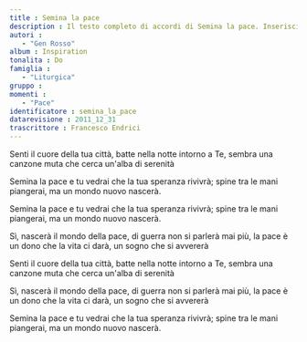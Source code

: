 ```yaml
--- 
title : Semina la pace
description : Il testo completo di accordi di Semina la pace. Inseriscila nel tuo canzoniere!
autori : 
   - "Gen Rosso"
album : Inspiration
tonalita : Do
famiglia : 
   - "Liturgica"
gruppo : 
momenti : 
   - "Pace"
identificatore : semina_la_pace
datarevisione : 2011_12_31
trascrittore : Francesco Endrici
--- 
```




Senti il cuore della tua città, 
batte nella notte intorno a Te,
sembra una canzone muta che 
cerca un'alba di  serenità


Semina la pace e tu vedrai 
che la tua speranza rivivrà;
spine tra le mani piangerai, 
ma un mondo nuovo nascerà.


Semina la pace e tu vedrai 
che la tua speranza rivivrà;
spine tra le mani piangerai, 
ma un mondo nuovo nascerà.


 Sì, nascerà
il mondo della pace, 
di guerra non si parlerà  mai più,
 la pace è un dono
che la vita ci darà, 
un sogno che  si avvererà


Senti il cuore della tua città, 
batte nella notte intorno a Te,
sembra una canzone muta che 
cerca un'alba di serenità


 Sì, nascerà
il mondo della pace, 
di guerra non si parlerà  mai più,
 la pace è un dono
che la vita ci darà, 
un sogno che  si avvererà


Semina la pace e tu vedrai 
che la tua speranza rivivrà;
spine tra le mani piangerai, 
ma un mondo nuovo nascerà.


